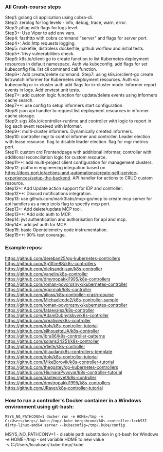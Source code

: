 ### All Crash-course steps

Step1: golang cli application using cobra-cli.  
Step2: zerolog for log levels - info, debug, trace, warn, error.  
Step3: pflag with flags for logs level.  
Step3+: Use Viper to add env vars.  
Step4: fasthttp with cobra command "server" and flags for server port.  
Step4+: Add http requests logging.  
Step5: makefile, distroless dockerfile, github worflow and initial tests.  
Step5+:Trivy vulnerabilities check.  
Step6: k8s.io/client-go to create function to list Kubernetes deployment resources in default namespace. Auth via kubeconfig. add flags for set kubeconfig file. list cli command call function.  
Step6+: Add create/delete command.
Step7: using k8s.io/client-go create list/watch informer for Kubernetes deployment resources. Auth via kubeconfig or in-cluster auth add flags for in-cluster mode. Informer report events in logs. Add envtest unit tests.  
Step7+: add custom logic function for update/delete events using informers cache search.  
Step7++: use config to setup informers start configuration.  
Step8: json api handler to request list deployment resources in informer cache storage.   
Step9: sigs.k8s.io/controller-runtime and controller with logic to report in log each event received with informer.  
Step9+: multi-cluster informers. Dynamically created informers.  
Step10: controller mgr to control informer and controller. Leader election with lease resource. flag to disable leader election. flag for mgr metrics port.  
Step11: custom crd Frontendpage with additional informer, controller with additional reconciliation logic for custom resource.  
Step11++: add multi-project client configuration for management clusters.  
Step12: platform engineering integration based on https://docs.port.io/actions-and-automations/create-self-service-experiences/setup-the-backend. API handler for actions to CRUD custom resource.  
Step12+: Add Update action support for IDP and controller.  
Step12++: Discord notifications integration.  
Step13: use github.com/mark3labs/mcp-go/mcp to create mcp server for api handlers as a mcp tools flag to specify mcp port.  
Step13+: Add delete/update MCP tool.  
Step13++: Add oidc auth to MCP.  
Step14: jwt authentication and authorisation for api and mcp.  
Step14+: add jwt auth for MCP.  
Step15: basic Opentelemetry code instrumentation.  
Step15++: 90% test coverage.  

### Example repos:

https://github.com/dereban25/go-kubernetes-controllers  
https://github.com/Sp1tfire88/k8s-controllers  
https://github.com/oleksandr-san/k8s-controller  
https://github.com/vanelin/k8s-controller  
https://github.com/dmytropakki1995/k8s-controllers  
https://github.com/roman-povoroznyk/kubernetes-controller  
https://github.com/egormak/k8s-controller  
https://github.com/alioss/k8s-controller-crash-course  
https://github.com/Michaelcode2/k8s-controller-sample  
https://github.com/roman-povoroznyk/kubernetes-controller  
https://github.com/fataevalex/k8s-controller  
https://github.com/AdamDubnytskyy/k8s-controller  
https://github.com/creativie/k8s-controller  
https://github.com/dolv/k8s-controller-tutorial  
https://github.com/silhouetteUA/k8s-controller  
https://github.com/ibra86/k8s-controller-patterns  
https://github.com/solaris24251/k8s-controller  
https://github.com/e1jefe/k8s-controller  
https://github.com/dliaudan/k8s-controllers-template  
https://github.com/dolv/k8s-controller-tutorial  
https://github.com/MikeBorovik/k8s-controller-tutorial  
https://github.com/thegostev/go-kubernetes-controllers  
https://github.com/HiulnaraPyvovar/k8s-controller-tutorial  
https://github.com/danteprivet/k8s-controller  
https://github.com/dmytropakki1995/k8s-controllers  
https://github.com/JRaver/k8s-controller-tutorial   

### How to run a controller's Docker container in a Windows environment using git-bash:

```MSYS_NO_PATHCONV=1 docker run -e HOME=/tmp -v C:/Users/bergs/.kube:/tmp/.kube bergshrund/k8s-controller:1ccb937-dirty-linux-amd64 server --kubeconfig=/tmp/.kube/config```

MSYS_NO_PATHCONV=1 - disable path substitution in git-bash for Windows  
-e HOME=/tmp - set variable HOME to new value  
-v C:/Users/localuser/.kube:/tmp/.kube  
